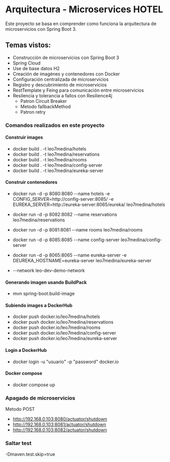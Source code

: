 # Arquitectura - Microservices HOTEL

Este proyecto se basa en comprender como funciona la arquitectura de microservicios con Spring Boot 3.


## Temas vistos:
- Construcción de microservicios con Spring Boot 3
- Spring Cloud
- Use de base datos H2
- Creación de imagénes y contenedores con Docker
- Configuración centralizada de microservicios
- Registro y descubrimiento de microservicios
- RestTemplate y Feing para comunicación entre microservicios
- Resilencia y tolerancia a fallos con Resilience4j
  - Patron Circuit Breaker
  - Metodo fallbackMethod
  - Patron retry

### Comandos realizados en este proyecto

#### Construir images
- docker build . -t leo7medina/hotels
- docker build . -t leo7medina/reservations
- docker build . -t leo7medina/rooms
- docker build . -t leo7medina/config-server
- docker build . -t leo7medina/eureka-server

#### Construir contenedores
- docker run -d -p 8080:8080 --name hotels -e CONFIG_SERVER=http://config-server:8085/ -e EUREKA_SERVER=http://eureka-server:8065/eureka/ leo7medina/hotels
- docker run -d -p 8082:8082 --name reservations leo7medina/reservations
- docker run -d -p 8081:8081 --name rooms leo7medina/rooms
- docker run -d -p 8085:8085 --name config-server leo7medina/config-server
- docker run -d -p 8065:8065 --name eureka-server -e DEUREKA_HOSTNAME=eureka-server leo7medina/eureka-server

- --network leo-dev-demo-network

#### Generando imagen usando BuildPack
- mvn spring-boot:build-image

#### Subiendo images a DockerHub
- docker push docker.io/leo7medina/hotels
- docker push docker.io/leo7medina/reservations
- docker push docker.io/leo7medina/rooms
- docker push docker.io/leo7medina/config-server
- docker push docker.io/leo7medina/eureka-server

#### Login a DockerHub
- docker login -u "usuario" -p "password" docker.io

#### Docker compose
- docker compose up


### Apagado de microservicios
Metodo POST
- http://192.168.0.103:8080/actuator/shutdown
- http://192.168.0.103:8081/actuator/shutdown
- http://192.168.0.103:8082/actuator/shutdown

### Saltar test
-Dmaven.test.skip=true